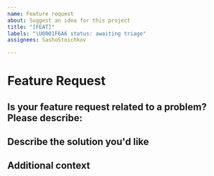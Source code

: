 ```yaml
---
name: Feature request
about: Suggest an idea for this project
title: "[FEAT]"
labels: "\U0001F6A6 status: awaiting triage"
assignees: SashoStoichkov

---
```


# Feature Request

## Is your feature request related to a problem? Please describe:

<!-- A clear and concise description of what the problem is. Ex. I'm always frustrated when [...] -->

## Describe the solution you'd like

<!-- A clear and concise description of what you want to happen. -->

## Additional context

<!-- Add any other context or screenshots about the feature request here. -->
